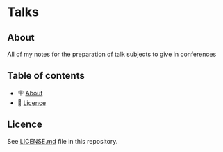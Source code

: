 # Talks

## About

All of my notes for the preparation of talk subjects to give in conferences

## Table of contents

- 🪧 [About](#about)
- 📝 [Licence](#licence)

## Licence

See [LICENSE.md](./LICENSE.md) file in this repository.
